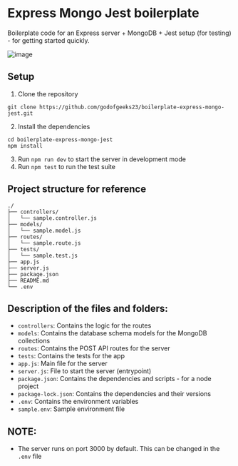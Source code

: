 # Express Mongo Jest boilerplate

Boilerplate code for an Express server + MongoDB + Jest setup (for testing) - for getting started quickly.

![image](https://github.com/user-attachments/assets/a8534ce2-eac9-4ee3-a237-f5912936525b)


## Setup

1. Clone the repository

```
git clone https://github.com/godofgeeks23/boilerplate-express-mongo-jest.git
```

2. Install the dependencies

```
cd boilerplate-express-mongo-jest
npm install
```

3. Run `npm run dev` to start the server in development mode
4. Run `npm test` to run the test suite


## Project structure for reference

```
./
├── controllers/
│   └── sample.controller.js
├── models/
│   └── sample.model.js
├── routes/
│   └── sample.route.js
├── tests/
│   └── sample.test.js
├── app.js
├── server.js
├── package.json
├── README.md
└── .env
```


## Description of the files and folders:

- `controllers`: Contains the logic for the routes
- `models`: Contains the database schema models for the MongoDB collections
- `routes`: Contains the POST API routes for the server
- `tests`: Contains the tests for the app
- `app.js`: Main file for the server
- `server.js`: File to start the server (entrypoint)
- `package.json`: Contains the dependencies and scripts - for a node project
- `package-lock.json`: Contains the dependencies and their versions
- `.env`: Contains the environment variables
- `sample.env`: Sample environment file


## NOTE:

- The server runs on port 3000 by default. This can be changed in the `.env` file
